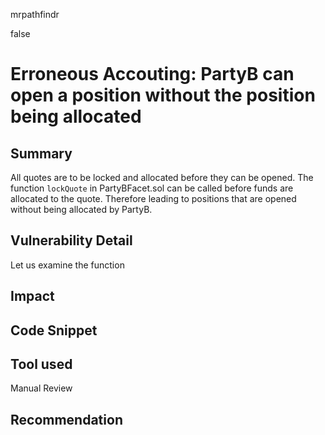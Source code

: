 mrpathfindr

false

# Erroneous Accouting: PartyB can open a position without the position being allocated

## Summary

All quotes are to be locked and allocated before they can be opened. The function `lockQuote` in PartyBFacet.sol can be called before funds are allocated to the quote. Therefore leading to positions that are opened without being allocated by PartyB. 

## Vulnerability Detail

Let us examine the function 

## Impact

## Code Snippet

## Tool used

Manual Review

## Recommendation

